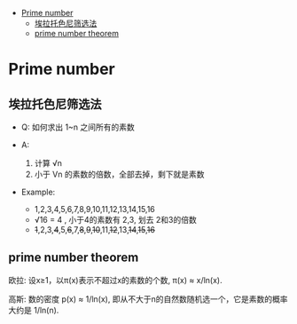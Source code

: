 [](...menustart)

- [Prime number](#cbe1d8b6fdde719e75d8105939b32d5d)
    - [埃拉托色尼筛选法](#c65117875564805726c4ff9d57513a85)
    - [prime number theorem](#c2c3d1fb2a73e2ac9f0a282e7095bd1b)

[](...menuend)


<h2 id="cbe1d8b6fdde719e75d8105939b32d5d"></h2>

# Prime number 

<h2 id="c65117875564805726c4ff9d57513a85"></h2>

## 埃拉托色尼筛选法

- Q: 如何求出 1~n 之间所有的素数
- A:
    1. 计算 √n
    2. 小于 Vn 的素数的倍数，全部去掉，剩下就是素数

- Example:
    - 1,2,3,4,5,6,7,8,9,10,11,12,13,14,15,16
    - √16 = 4 , 小于4的素数有 2,3, 划去 2和3的倍数 
    - ~~1~~,2,3,~~4~~,5,~~6~~,7,~~8~~,~~9~~,~~10~~,11,~~12~~,13,~~14~~,~~15~~,~~16~~


<h2 id="c2c3d1fb2a73e2ac9f0a282e7095bd1b"></h2>

## prime number theorem

欧拉: 设x≥1，以π(x)表示不超过x的素数的个数, π(x) ≈ x/ln(x).

高斯: 数的密度 p(x) ≈ 1/ln(x), 即从不大于n的自然数随机选一个，它是素数的概率大约是 1/ln(n).




